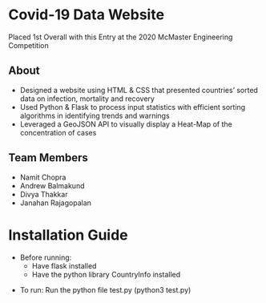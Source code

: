 # Covid-19 Data Website
Placed 1st Overall with this Entry at the 2020 McMaster Engineering Competition

## About
- Designed a website using HTML & CSS that presented countries’ sorted data on infection, mortality and recovery
- Used Python & Flask to process input statistics with efficient sorting algorithms in identifying trends and warnings
- Leveraged a GeoJSON API to visually display a Heat-Map of the concentration of cases


## Team Members
* Namit Chopra
* Andrew Balmakund 
* Divya Thakkar
* Janahan Rajagopalan

# Installation Guide
- Before running: 
  - Have flask installed
  - Have the python library CountryInfo installed

* To run: Run the python file test.py (python3 test.py)
